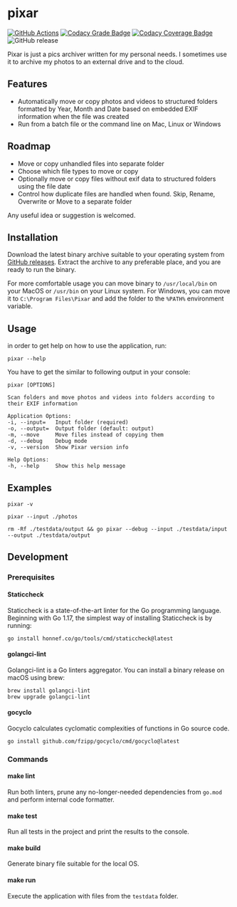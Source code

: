 # pixar

[![GitHub Actions](https://github.com/andrewmolyuk/pixar/actions/workflows/ci.yml/badge.svg)](https://github.com/andrewmolyuk/pixar/actions/workflows/ci.yml)
[![Codacy Grade Badge](https://app.codacy.com/project/badge/Grade/a2731a9c8e33458baea3e9ad9c362d8c)](https://www.codacy.com/gh/andrewmolyuk/pixar/dashboard?utm_source=github.com&amp;utm_medium=referral&amp;utm_content=andrewmolyuk/pixar&amp;utm_campaign=Badge_Grade)
[![Codacy Coverage Badge](https://app.codacy.com/project/badge/Coverage/a2731a9c8e33458baea3e9ad9c362d8c)](https://www.codacy.com/gh/andrewmolyuk/pixar/dashboard?utm_source=github.com&utm_medium=referral&utm_content=andrewmolyuk/pixar&utm_campaign=Badge_Coverage)
![GitHub release](https://img.shields.io/github/v/release/andrewmolyuk/pixar)

Pixar is just a pics archiver written for my personal needs. I sometimes use it to archive my photos to an external
drive and to the cloud.

## Features

- Automatically move or copy photos and videos to structured folders formatted by Year, Month and Date based on embedded
  EXIF information when the file was created
- Run from a batch file or the command line on Mac, Linux or Windows

## Roadmap

- Move or copy unhandled files into separate folder
- Choose which file types to move or copy
- Optionally move or copy files without exif data to structured folders using the file date
- Control how duplicate files are handled when found. Skip, Rename, Overwrite or Move to a separate folder

Any useful idea or suggestion is welcomed.

## Installation

Download the latest binary archive suitable to your operating system
from [GitHub releases](https://github.com/andrewmolyuk/pixar/releases/latest). Extract the archive to any preferable
place, and you are ready to run the binary.

For more comfortable usage you can move binary to `/usr/local/bin` on your MacOS or `/usr/bin` on your Linux system.
For Windows, you can move it to `C:\Program Files\Pixar` and add the folder to the `%PATH%` environment variable.

## Usage

in order to get help on how to use the application, run:

```shell
pixar --help
```

You have to get the similar to following output in your console:

```shell
pixar [OPTIONS]

Scan folders and move photos and videos into folders according to their EXIF information

Application Options:
-i, --input=   Input folder (required)
-o, --output=  Output folder (default: output)
-m, --move     Move files instead of copying them
-d, --debug    Debug mode
-v, --version  Show Pixar version info

Help Options:
-h, --help     Show this help message
```

## Examples

```shell
pixar -v

pixar --input ./photos

rm -Rf ./testdata/output && go pixar --debug --input ./testdata/input --output ./testdata/output
```


## Development

### Prerequisites

#### Staticcheck

Staticcheck is a state-of-the-art linter for the Go programming language. Beginning with Go 1.17, the simplest way of
installing Staticcheck is by running:

```shell
go install honnef.co/go/tools/cmd/staticcheck@latest
```

#### golangci-lint

Golangci-lint is a Go linters aggregator. You can install a binary release on macOS using brew:

```shell
brew install golangci-lint
brew upgrade golangci-lint
```

#### gocyclo

Gocyclo calculates cyclomatic complexities of functions in Go source code.

```shell
go install github.com/fzipp/gocyclo/cmd/gocyclo@latest
```

### Commands

#### make lint

Run both linters, prune any no-longer-needed dependencies from `go.mod` and perform internal code formatter.

#### make test

Run all tests in the project and print the results to the console.

#### make build

Generate binary file suitable for the local OS.

#### make run

Execute the application with files from the `testdata` folder. 